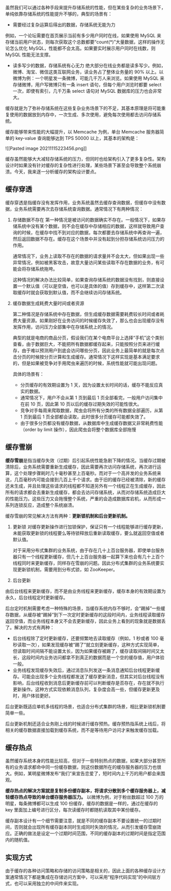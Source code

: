 
虽然我们可以通过各种手段来提升存储系统的性能，但在某些复杂的业务场景下，单纯依靠存储系统的性能提升不够的，典型的场景有：
- 需要经过复杂运算后得出的数据，存储系统无能为力

例如，一个论坛需要在首页展示当前有多少用户同时在线，如果使用 MySQL 来存储当前用户状态，则每次获取这个总数都要“count(*)”大量数据，这样的操作无论怎么优化 MySQL，性能都不会太高。如果要实时展示用户同时在线数，则 MySQL 性能无法支撑。

- 读多写少的数据，存储系统有心无力
   绝大部分在线业务都是读多写少。例如，微博、淘宝、微信这类互联网业务，读业务占了整体业务量的 90% 以上。以微博为例：一个明星发一条微博，可能几千万人来浏览。如果使用 MySQL 来存储微博，用户写微博只有一条 insert 语句，但每个用户浏览时都要 select 一次，即使有索引，几千万条 select 语句对 MySQL 数据库的压力也会非常大。
   
 缓存就是为了弥补存储系统在这些复杂业务场景下的不足，其基本原理是将可能重复使用的数据放到内存中，一次生成、多次使用，避免每次使用都去访问存储系统。
 
 缓存能够带来性能的大幅提升，以 Memcache 为例，单台 Memcache 服务器简单的 key-value 查询能够达到 TPS 50000 以上，其基本的架构是：
 
![[Pasted image 20211115223456.png]]


缓存虽然能够大大减轻存储系统的压力，但同时也给架构引入了更多复杂性。架构设计时如果没有针对缓存的复杂性进行处理，某些场景下甚至会导致整个系统崩溃。今天，我来逐一分析缓存的架构设计要点。


## 缓存穿透
缓存穿透是指缓存没有发挥作用，业务系统虽然去缓存查询数据，但缓存中没有数据，业务系统需要再次去存储系统查询数据。通常情况下有两种情况：
1. 存储数据不存在
	第一种情况是被访问的数据确实不存在。一般情况下，如果存储系统中没有某个数据，则不会在缓存中存储相应的数据，这样就导致用户查询的时候，在缓存中找不到对应的数据，每次都要去存储系统中再查询一遍，然后返回数据不存在。缓存在这个场景中并没有起到分担存储系统访问压力的作用。
	
	通常情况下，业务上读取不存在的数据的请求量并不会太大，但如果出现一些异常情况，例如被黑客攻击，故意大量访问某些读取不存在数据的业务，有可能会将存储系统拖垮。
	
	这种情况的解决办法比较简单，如果查询存储系统的数据没有找到，则直接设置一个默认值（可以是空值，也可以是具体的值）存到缓存中，这样第二次读取缓存时就会获取到默认值，而不会继续访问存储系统。
2. 缓存数据生成耗费大量时间或者资源

	第二种情况是存储系统中存在数据，但生成缓存数据需要耗费较长时间或者耗费大量资源。如果刚好在业务访问的时候缓存失效了，那么也会出现缓存没有发挥作用，访问压力全部集中在存储系统上的情况。
	
	典型的就是电商的商品分页，假设我们在某个电商平台上选择“手机”这个类别查看，由于数据巨大，不能把所有数据都缓存起来，只能按照分页来进行缓存，由于难以预测用户到底会访问哪些分页，因此业务上最简单的就是每次点击分页的时候按分页计算和生成缓存。通常情况下这样实现是基本满足要求的，但是如果被竞争对手用爬虫来遍历的时候，系统性能就可能出现问题。
	
	
	具体的场景有：
	- 分页缓存的有效期设置为 1 天，因为设置太长时间的话，缓存不能反应真实的数据。
	- 通常情况下，用户不会从第 1 页到最后 1 页全部看完，一般用户访问集中在前 10 页，因此第 10 页以后的缓存过期失效的可能性很大。
	- 竞争对手每周来爬取数据，爬虫会将所有分类的所有数据全部遍历，从第 1 页到最后 1 页全部都会读取，此时很多分页缓存可能都失效了。
	- 由于很多分页都没有缓存数据，从数据库中生成缓存数据又非常耗费性能（order by limit 操作），因此爬虫会将整个数据库全部拖慢

## 缓存雪崩

**缓存雪崩**是指当缓存失效（过期）后引起系统性能急剧下降的情况。当缓存过期被清除后，业务系统需要重新生成缓存，因此需要再次访问存储系统，再次进行运算，这个处理步骤耗时几十毫秒甚至上百毫秒。而对于一个高并发的业务系统来说，几百毫秒内可能会接到几百上千个请求。由于旧的缓存已经被清除，新的缓存还未生成，并且处理这些请求的线程都不知道另外有一个线程正在生成缓存，因此所有的请求都会去重新生成缓存，都会去访问存储系统，从而对存储系统造成巨大的性能压力。这些压力又会拖慢整个系统，严重的会造成数据库宕机，从而形成一系列连锁反应，造成整个系统崩溃。

缓存雪崩的常见解决方法有两种：**更新锁机制和后台更新机制。**

1. 更新锁
	对缓存更新操作进行加锁保护，保证只有一个线程能够进行缓存更新，未能获取更新锁的线程要么等待锁释放后重新读取缓存，要么就返回空值或者默认值。
	
	对于采用分布式集群的业务系统，由于存在几十上百台服务器，即使单台服务器只有一个线程更新缓存，但几十上百台服务器一起算下来也会有几十上百个线程同时来更新缓存，同样存在雪崩的问题。因此分布式集群的业务系统要实现更新锁机制，需要用到分布式锁，如 ZooKeeper。
	
2. 后台更新

由后台线程来更新缓存，而不是由业务线程来更新缓存，缓存本身的有效期设置为永久，后台线程定时更新缓存。

后台定时机制需要考虑一种特殊的场景，当缓存系统内存不够时，会“踢掉”一些缓存数据，从缓存被“踢掉”到下一次定时更新缓存的这段时间内，业务线程读取缓存返回空值，而业务线程本身又不会去更新缓存，因此业务上看到的现象就是数据丢了。解决的方式有两种：
- 后台线程除了定时更新缓存，还要频繁地去读取缓存（例如，1 秒或者 100 毫秒读取一次），如果发现缓存被“踢了”就立刻更新缓存，这种方式实现简单，但读取时间间隔不能设置太长，因为如果缓存被踢了，缓存读取间隔时间又太长，这段时间内业务访问都拿不到真正的数据而是一个空的缓存值，用户体验一般。
- 业务线程发现缓存失效后，通过消息队列发送一条消息通知后台线程更新缓存。可能会出现多个业务线程都发送了缓存更新消息，但其实对后台线程没有影响，后台线程收到消息后更新缓存前可以判断缓存是否存在，存在就不执行更新操作。这种方式实现依赖消息队列，复杂度会高一些，但缓存更新更及时，用户体验更好。

后台更新既适应单机多线程的场景，也适合分布式集群的场景，相比更新锁机制要简单一些。

后台更新机制还适合业务刚上线的时候进行缓存预热。缓存预热指系统上线后，将相关的缓存数据直接加载到缓存系统，而不是等待用户访问才来触发缓存加载。

## 缓存热点

虽然缓存系统本身的性能比较高，但对于一些特别热点的数据，如果大部分甚至所有的业务请求都命中同一份缓存数据，则这份数据所在的缓存服务器的压力也很大。例如，某明星微博发布“我们”来宣告恋爱了，短时间内上千万的用户都会来围观。

**缓存热点的解决方案就是复制多份缓存副本，将请求分散到多个缓存服务器上，减轻缓存热点导致的单台缓存服务器压力。** 以微博为例，对于粉丝数超过 100 万的明星，每条微博都可以生成 100 份缓存，缓存的数据是一样的，通过在缓存的 key 里面加上编号进行区分，每次读缓存时都随机读取其中某份缓存。

缓存副本设计有一个细节需要注意，就是不同的缓存副本不要设置统一的过期时间，否则就会出现所有缓存副本同时生成同时失效的情况，从而引发缓存雪崩效应。正确的做法是设定一个过期时间范围，不同的缓存副本的过期时间是指定范围内的随机值。


## 实现方式

由于缓存的各种访问策略和存储的访问策略是相关的，因此上面的各种缓存设计方案通常情况下都是集成在存储访问方案中，可以采用“程序代码实现”的中间层方式，也可以采用独立的中间件来实现。